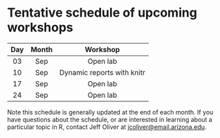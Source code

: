 # Tentative schedule of upcoming workshops

| Day | Month | Workshop                          |
|:---:|:-----:|:---------------------------------:|
| 03  | Sep   | Open lab                          |
| 10  | Sep   | Dynamic reports with knitr        |
| 17  | Sep   | Open lab                          |
| 24  | Sep   | Open lab                          |

Note this schedule is generally updated at the end of each month. If you have questions about the schedule, or are interested in learning about a particular topic in R, contact Jeff Oliver at [jcoliver@email.arizona.edu](mailto:jcoliver@email.arizona.edu?subject=R%20workshop%20inquiry).
